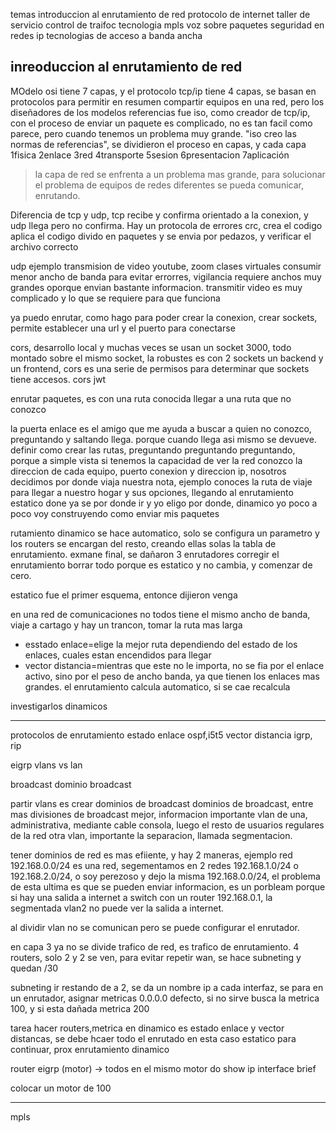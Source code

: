 
temas
introduccion al enrutamiento de red
protocolo de internet
taller de servicio control de traifoc
tecnologia mpls
voz sobre paquetes
seguridad en redes ip
tecnologias de acceso a banda ancha

## inreoduccion al enrutamiento de red

MOdelo osi tiene 7 capas, y el protocolo tcp/ip tiene 4 capas, se basan en protocolos para permitir en resumen compartir equipos en una red, pero los diseñadores de los modelos referencias fue iso, como creador de tcp/ip, con el proceso de enviar un paquete es complicado, no es tan facil como parece, pero cuando tenemos un problema muy grande. "iso creo las normas de referencias", se dividieron el proceso en capas, y cada capa 
1fisica
2enlace
3red
4transporte
5sesion
6presentacion
7aplicación

> la capa de red se enfrenta a un problema mas grande, para solucionar el problema de equipos de redes diferentes se pueda comunicar, enrutando.

Diferencia de tcp y udp, tcp recibe y confirma orientado a la conexion, y udp llega pero no confirma.
Hay un protocola de errores crc, crea el codigo aplica el codigo divido en paquetes y se envia por pedazos,  y verificar el archivo correcto

udp ejemplo transmision de video youtube, zoom clases virtuales consumir menor ancho de banda para evitar errorres, vigilancia requiere anchos muy grandes oporque envian bastante informacion. transmitir video es muy complicado y lo que se requiere para que funciona

ya puedo enrutar, como hago para poder crear la conexion, crear sockets, permite establecer una url y el puerto para conectarse

cors, desarrollo local y muchas veces se usan un socket 3000, todo montado sobre el mismo socket, la robustes es con 2 sockets un backend y un frontend, cors es una serie de permisos para determinar que sockets tiene accesos. cors jwt

enrutar paquetes, es con una ruta conocida llegar a una ruta que no conozco

la puerta enlace es el amigo que me ayuda a buscar a quien no conozco, preguntando y saltando llega.
porque cuando llega asi mismo se devueve.
definir como crear las rutas, preguntando preguntando preguntando, porque a simple vista si tenemos la capacidad de ver la red conozco la direccion de cada equipo, puerto conexion y direccion ip, nosotros decidimos por donde viaja nuestra nota, ejemplo conoces la ruta de viaje para llegar a nuestro hogar y sus opciones, llegando al enrutamiento estatico done ya se por donde ir y yo eligo por donde, dinamico yo poco a poco voy construyendo como enviar mis paquetes

rutamiento dinamico se hace automatico, solo se configura un parametro y los routers se encargan del resto, creando ellas solas la tabla de enrutamiento.
exmane final, se dañaron 3 enrutadores corregir el enrutamiento borrar todo porque es estatico y no cambia, y comenzar de cero.

estatico fue el primer esquema, entonce dijieron venga

en una red de comunicaciones no todos tiene el mismo ancho de banda, viaje a cartago y hay un trancon, tomar la ruta mas larga
-  esstado enlace=elige la mejor ruta dependiendo del estado de los enlaces, cuales estan encendidos para llegar
- vector distancia=mientras que este no le importa, no se fia por el enlace activo, sino por el peso de ancho banda, ya que tienen los enlaces mas grandes.
el enrutamiento calcula automatico, si se cae recalcula

investigarlos dinamicos

----
protocolos de enrutamiento estado enlace ospf,i5t5
vector distancia igrp, rip

eigrp
vlans vs lan

broadcast dominio broadcast

partir vlans es crear dominios de broadcast
dominios de broadcast, entre mas divisiones de broadcast mejor, informacion importante vlan de una, administrativa, mediante cable consola, luego el resto de usuarios regulares de la red otra vlan, importante la separacion, llamada segmentacion.

tener dominios de red es mas efiiente, y hay 2 maneras, ejemplo red 192.168.0.0/24 es una red, segementamos en 2 redes 192.168.1.0/24 o 192.168.2.0/24, o soy perezoso y dejo la misma 192.168.0.0/24, el problema de esta ultima es que se pueden enviar informacion, es un porbleam porque si hay una salida a internet a switch con un router 192.168.0.1, la segmentada vlan2 no puede ver la salida a internet.

al dividir vlan no se comunican pero se puede configurar el enrutador.

en capa 3 ya no se divide trafico de red, es trafico de enrutamiento. 4 routers, solo 2 y 2 se ven, para evitar repetir wan, se hace subneting y quedan /30

subneting ir restando de a 2, se da un nombre ip a cada interfaz, se para en un enrutador, asignar metricas 0.0.0.0 defecto, si no sirve busca la metrica 100, y si esta dañada metrica 200

tarea hacer routers,metrica en dinamico es estado enlace y vector distancas, se debe hcaer todo el enrutado en esta caso estatico para continuar, prox enrutamiento dinamico

router eigrp (motor) -> todos en el mismo motor
do show ip interface brief

colocar un motor de 100


---
mpls
